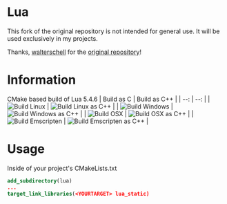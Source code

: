 # Lua
This fork of the original repository is not intended for general use. It will be used exclusively in my projects.

Thanks, [walterschell](https://github.com/walterschell) for the [original repository](https://github.com/walterschell/Lua)!

# Information
CMake based build of Lua 5.4.6
| Build as C | Build as C++ |
| --: | --: |
| ![Build Linux](https://github.com/shierru/Lua/actions/workflows/build-linux.yml/badge.svg?branch=master) | ![Build Linux as C++](https://github.com/shierru/Lua/actions/workflows/build-linux-cxx.yml/badge.svg?branch=master) |
| ![Build Windows](https://github.com/shierru/Lua/actions/workflows/build-windows.yml/badge.svg?branch=master) | ![Build Windows as C++](https://github.com/shierru/Lua/actions/workflows/build-windows-cxx.yml/badge.svg?branch=master) |
| ![Build OSX](https://github.com/shierru/Lua/actions/workflows/build-osx.yml/badge.svg?branch=master) | ![Build OSX as C++](https://github.com/shierru/Lua/actions/workflows/build-osx-cxx.yml/badge.svg?branch=master) |
| ![Build Emscripten](https://github.com/shierru/Lua/actions/workflows/build-emscripten.yml/badge.svg?branch=master) | ![Build Emscripten as C++](https://github.com/shierru/Lua/actions/workflows/build-emscripten-cxx.yml/badge.svg?branch=master) |

# Usage
Inside of your project's CMakeLists.txt
```cmake
add_subdirectory(lua)
...
target_link_libraries(<YOURTARGET> lua_static)
```

